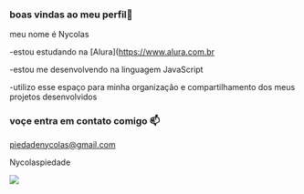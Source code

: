 ### boas vindas ao meu perfil💚

meu nome é Nycolas

 -estou estudando na [Alura](https://www.alura.com.br
 
 -estou me desenvolvendo na linguagem JavaScript
 
 -utilizo esse espaço para minha organização e compartilhamento dos meus projetos desenvolvidos

 ### voçe entra em contato comigo 📫

 piedadenycolas@gmail.com

 Nycolaspiedade

 ![](https://media1.tenor.com/m/dEKKXv6mVEoAAAAC/anime-spy-x-family.gif)
